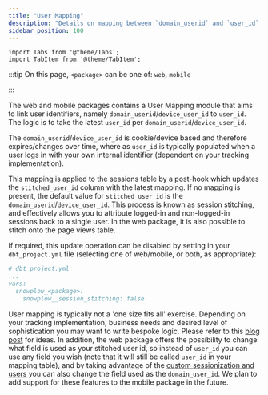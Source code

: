 ```yaml
---
title: "User Mapping"
description: "Details on mapping between `domain_userid` and `user_id` in our packages."
sidebar_position: 100
---
```

```mdx-code-block
import Tabs from '@theme/Tabs';
import TabItem from '@theme/TabItem';
```

:::tip
On this page, `<package>` can be one of: `web`, `mobile`

:::

The web and mobile packages contains a User Mapping module that aims to link user identifiers, namely `domain_userid`/`device_user_id` to `user_id`. The logic is to take the latest `user_id` per `domain_userid`/`device_user_id`.

The `domain_userid`/`device_user_id` is cookie/device based and therefore expires/changes over time, where as `user_id` is typically populated when a user logs in with your own internal identifier (dependent on your tracking implementation).

This mapping is applied to the sessions table by a post-hook which updates the `stitched_user_id` column with the latest mapping. If no mapping is present, the default value for `stitched_user_id`  is the `domain_userid`/`device_user_id`. This process is known as session stitching, and effectively allows you to attribute logged-in and non-logged-in sessions back to a single user. In the web package, it is also possible to stitch onto the page views table.

If required, this update operation can be disabled by setting in your `dbt_project.yml` file (selecting one of web/mobile, or both, as appropriate):

```yml
# dbt_project.yml
...
vars:
  snowplow_<package>:
    snowplow__session_stitching: false
```

User mapping is typically not a 'one size fits all' exercise. Depending on your tracking implementation, business needs and desired level of sophistication you may want to write bespoke logic. Please refer to this [blog post](https://snowplow.io/blog/developing-a-single-customer-view-with-snowplow/) for ideas. In addition, the web package offers the possibility to change what field is used as your stitched user id, so instead of `user_id` you can use any field you wish (note that it will still be called `user_id` in your mapping table), and by taking advantage of the [custom sessionization and users](/docs/modeling-your-data/modeling-your-data-with-dbt/dbt-models/dbt-web-data-model/custom-sessionization-and-users/index.md) you can also change the field used as the `domain_user_id`. We plan to add support for these features to the mobile package in the future.
